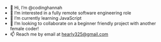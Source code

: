 - 👋 Hi, I’m @codinghannah
- 👀 I’m interested in a fully remote software engineering role
- 🌱 I’m currently learning JavaScript
- 💞️ I’m looking to collaborate on a beginner friendly project with another female coder!
- 📫 Reach me by email at hearly325@gmail.com

<!---
codinghannah/codinghannah is a ✨ special ✨ repository because its `README.md` (this file) appears on your GitHub profile.
You can click the Preview link to take a look at your changes.
--->
